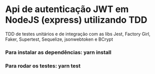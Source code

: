 # Api de autenticação JWT em NodeJS (express) utilizando TDD
TDD de testes unitários e de integração com as libs Jest, Factory Girl, Faker, Supertest, Sequelize, jsonwebtoken e BCrypt

### Para instalar as dependências: yarn install
### Para rodar os testes: yarn test
